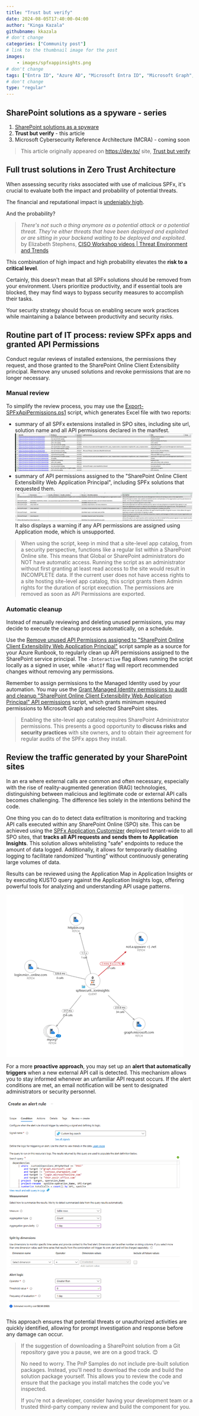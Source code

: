 ```yaml
---
title: "Trust but verify"
date: 2024-08-05T17:40:00-04:00
author: "Kinga Kazala"
githubname: kkazala
# don't change
categories: ["Community post"]
# link to the thumbnail image for the post
images:
    - images/spfxappinsights.png
# don't change
tags: ["Entra ID", "Azure AD", "Microsoft Entra ID", "Microsoft Graph", "SharePoint Framework (SPFx)", "SPFx", "PnP PowerShell"]
# don't change
type: "regular"
---
```


## SharePoint solutions as a spyware - series

1. [SharePoint solutions as a spyware](./../spfx-solutions-as-spyware)
1. **Trust but verify** - this article
1. Microsoft Cybersecurity Reference Architecture (MCRA) - coming soon

> This article originally appeared on https://dev.to/ site, [Trust but verify](https://dev.to/kkazala/trust-but-verify-2nck)

## Full trust solutions in Zero Trust Architecture

When assessing security risks associated with use of malicious SPFx, it's crucial to evaluate both the impact and probability of potential threats.

The financial and reputational impact is [undeniably high](https://pnp.github.io/blog/post/spfx-solutions-as-spyware/#data-exfiltration-impact).

And the probability?

> _There's not such a thing anymore as a potential attack or a potential threat. They're either threats that have been deployed and exploited or are sitting in your backend waiting to be deployed and exploited._ by Elizabeth Stephens, [CISO Workshop videos | Threat Environment and Trends](https://learn.microsoft.com/en-us/security/adoption/the-ciso-workshop-videos#threat-environment-and-trends)

This combination of high impact and high probability elevates the **risk to a critical level**.

Certainly, this doesn't mean that all SPFx solutions should be removed from your environment. Users prioritize productivity, and if essential tools are blocked, they may find ways to bypass security measures to accomplish their tasks.

Your security strategy should focus on enabling secure work practices while maintaining a balance between productivity and security risks.

## Routine part of IT process: review SPFx apps and granted API Permissions

Conduct regular reviews of installed extensions, the permissions they request, and those granted to the SharePoint Online Client Extensibility principal. Remove any unused solutions and revoke permissions that are no longer necessary.

### Manual review
To simplify the review process, you may use the [Export-SPFxApiPermissions.ps1](https://pnp.github.io/script-samples/spo-get-spfx-apipermissions/README.html?tabs=pnpps) script, which generates Excel file with two reports:

-   summary of all SPFx extensions installed in SPO sites, including site url, solution name and all API permissions declared in the manifest.
    ![report API Permissions](./images/APIPermissions.png)
-   summary of API permissions assigned to the "SharePoint Online Client Extensibility Web Application Principal", including SPFx solutions that requested them.
    ![report API permissions Used](./images/APIpermissionsUsed.png)
    It also displays a warning if any API permissions are assigned using Application mode, which is unsupported.

> When using the script, keep in mind that a site-level app catalog, from a security perspective, functions like a regular list within a SharePoint Online site. This means that Global or SharePoint administrators do NOT have automatic access. Running the script as an administrator without first granting at least read access to the site would result in INCOMPLETE data. If the current user does not have access rights to a site hosting site-level app catalog, this script grants them Admin rights for the duration of script execution. The permissions are removed as soon as API Permissions are exported.

### Automatic cleanup

Instead of manually reviewing and deleting unused permissions, you may decide to execute the cleanup process automatically, on a schedule.

Use the [Remove unused API Permissions assigned to "SharePoint Online Client Extensibility Web Application Principal"](https://pnp.github.io/script-samples/spo-delete-unused-spfx-apipermissions/README.html?tabs=graphps) script sample as a source for your Azure Runbook, to regularly clean up API permissions assigned to the SharePoint service principal.
The `-Interactive` flag allows running the script locally as a signed in user, while `-WhatIf` flag will report recommended changes without removing any permissions.

Remember to assign permissions to the Managed Identity used by your automation. You may use the [Grant Managed Identity permissions to audit and cleanup "SharePoint Online Client Extensibility Web Application Principal" API permissions](https://pnp.github.io/script-samples/aad-grant-serviceprincipal-api-permissions/README.html?tabs=pnpps) script, which grants minimum required permissions to Microsoft Graph and selected SharePoint sites.

> Enabling the site-level app catalog requires SharePoint Administrator permissions. This presents a good opportunity to **discuss risks and security practices** with site owners, and to obtain their agreement for regular audits of the SPFx apps they install.

## Review the traffic generated by your SharePoint sites

In an era where external calls are common and often necessary, especially with the rise of reality-augmented generation (RAG) technologies, distinguishing between malicious and legitimate code or external API calls becomes challenging. The difference lies solely in the intentions behind the code.

One thing you can do to detect data exfiltration is monitoring and tracking API calls executed within any SharePoint Online (SPO) site. This can be achieved using the [SPFx Application Customizer](https://github.com/pnp/sp-dev-fx-webparts/tree/main/samples/js-applicationinsights-api-calls-tracking/) deployed tenant-wide to all SPO sites, that **tracks all API requests and sends them to Application Insights**. This solution allows whitelisting "safe" endpoints to reduce the amount of data logged. Additionally, it allows for temporarily disabling logging to facilitate randomized "hunting" without continuously generating large volumes of data.

Results can be reviewed using the Application Map in Application Insights or by executing KUSTO query against the Application Insights logs, offering powerful tools for analyzing and understanding API usage patterns.

![application map](./images/applicationMap.png)

For a more **proactive approach**, you may set up an **alert that automatically triggers** when a new external API call is detected. This mechanism allows you to stay informed whenever an unfamiliar API request occurs. If the alert conditions are met, an email notification will be sent to designated administrators or security personnel.

![alert rule](./images/alerttule.png)

This approach ensures that potential threats or unauthorized activities are quickly identified, allowing for prompt investigation and response before any damage can occur.

> If the suggestion of downloading a SharePoint solution from a Git repository gave you a pause, we are on a good track. 😊
>
> No need to worry. The PnP Samples do not include pre-built solution packages. Instead, you'll need to download the code and build the solution package yourself. This allows you to review the code and ensure that the package you install matches the code you've inspected. 
>
>If you're not a developer, consider having your development team or a trusted third-party company review and build the component for you.

